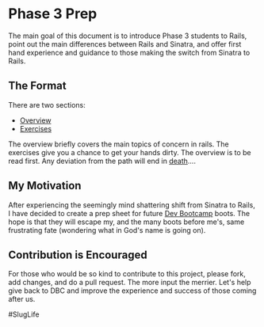 Phase 3 Prep
========================

The main goal of this document is to introduce Phase 3 students to Rails, point out the main differences between Rails and Sinatra, and offer first hand experience and guidance to those making the switch from Sinatra to Rails. 

The Format
-------------
There are two sections: 
- [Overview](https://github.com/rguerrettaz/dev_bootcamp_phase3_prep/tree/master/overview)
- [Exercises](https://github.com/rguerrettaz/dev_bootcamp_phase3_prep/tree/master/exercises)

The overview briefly covers the main topics of concern in rails. The exercises give you a chance to get your hands dirty. The overview is to be read first. Any deviation from the path will end in <a  href="http://omgface.com/evil/evil%20baby7.jpg" target="_blank">death</a>....

My Motivation
-------------

After experiencing the seemingly mind shattering shift from Sinatra to Rails, I have decided to create a prep sheet for future [Dev Bootcamp](http://devbootcamp.com/) boots. The hope is that they will  escape my, and the many boots before me's, same frustrating fate (wondering what in God's name is going on).


Contribution is Encouraged
-------------

For those who would be so kind to contribute to this project, please fork, add changes, and do a pull request. The more input the merrier. Let's help give back to DBC and improve the experience and success of those coming after us.

\#SlugLife



